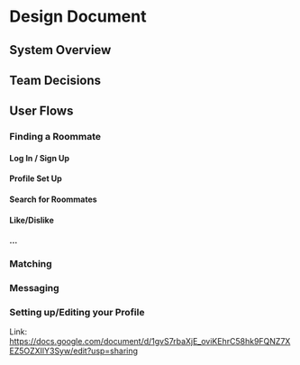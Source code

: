 # Design Document

## System Overview

## Team Decisions

## User Flows

### Finding a Roommate

#### Log In / Sign Up

#### Profile Set Up

#### Search for Roommates

#### Like/Dislike

#### ...

### Matching

### Messaging

### Setting up/Editing your Profile

Link: https://docs.google.com/document/d/1gvS7rbaXjE_oviKEhrC58hk9FQNZ7XEZ5OZXIlY3Syw/edit?usp=sharing
